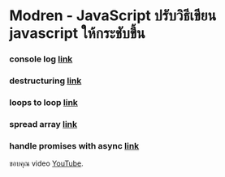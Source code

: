 # Modren - JavaScript ปรับวิธีเขียน javascript ให้กระชับขึ้น

### console log [link](console-log.js)

### destructuring [link](destructuring.js)

### loops to loop [link](loops.js)

### spread array [link](spread-syntax.js)

### handle promises with async [link](async-await.js)



ขอบคุณ video [YouTube](https://www.youtube.com/watch?v=Mus_vwhTCq0). 
